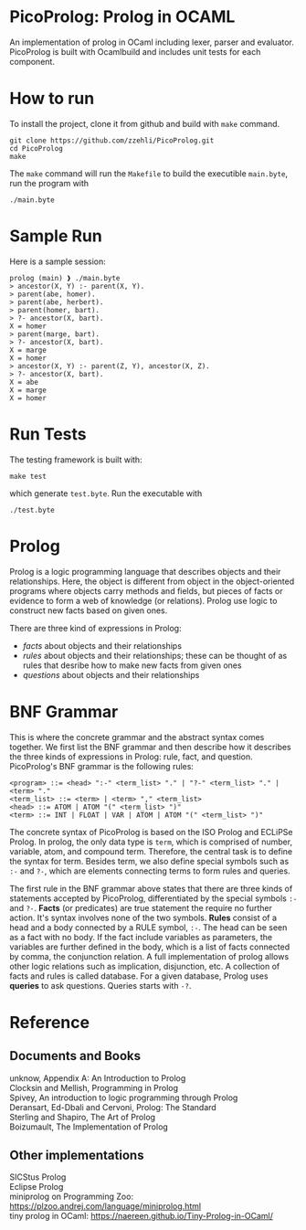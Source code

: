 # PicoProlog: Prolog in OCAML
An implementation of prolog in OCaml including lexer, parser and evaluator. PicoProlog is built with Ocamlbuild and includes unit tests for each component.

# How to run
To install the project, clone it from github and build with `make` command. 
```
git clone https://github.com/zzehli/PicoProlog.git
cd PicoProlog
make
```
The `make` command will run the `Makefile` to build the executible `main.byte`, run the program with
```
./main.byte
```

# Sample Run
Here is a sample session:
```
prolog (main) ❱ ./main.byte 
> ancestor(X, Y) :- parent(X, Y).
> parent(abe, homer).
> parent(abe, herbert).
> parent(homer, bart).
> ?- ancestor(X, bart).
X = homer
> parent(marge, bart).
> ?- ancestor(X, bart).
X = marge
X = homer
> ancestor(X, Y) :- parent(Z, Y), ancestor(X, Z).
> ?- ancestor(X, bart).
X = abe
X = marge
X = homer
```

# Run Tests
The testing framework is built with:
```
make test
```
which generate `test.byte`. Run the executable with
```
./test.byte
```
# Prolog
Prolog is a logic programming language that describes objects and their relationships. Here, the object is different from object in the object-oriented programs where objects carry methods and fields, but pieces of facts or evidence to form a web of knowledge (or relations). Prolog use logic to construct new facts based on given ones.

There are three kind of expressions in Prolog:
- *facts* about objects and their relationships
- *rules* about objects and their relationships; these can be thought of as rules that desribe how to make new facts from given ones
- *questions* about objects and their relationships

# BNF Grammar
This is where the concrete grammar and the abstract syntax comes together. We first list the BNF grammar and then describe how it describes the three kinds of expressions in Prolog: rule, fact, and question. PicoProlog's BNF grammar is the following rules:
```
<program> ::= <head> ":-" <term_list> "." | "?-" <term_list> "." | <term> "."
<term_list> ::= <term> | <term> "," <term_list>
<head> ::= ATOM | ATOM "(" <term_list> ")"
<term> ::= INT | FLOAT | VAR | ATOM | ATOM "(" <term_list> ")"
```

The concrete syntax of PicoProlog is based on the ISO Prolog and ECLiPSe Prolog. In prolog, the only data type is `term`, which is comprised of number, variable, atom, and compound term. Therefore, the central task is to define the syntax for term. Besides term, we also define special symbols such as `:-` and `?-`, which are elements connecting terms to form rules and queries.

The first rule in the BNF grammar above states that there are three kinds of statements accepted by PicoProlog, differentiated by the special symbols `:-` and `?-`. **Facts** (or predicates) are true statement the require no further action. It's syntax involves none of the two symbols. **Rules** consist of a head and a body connected by a RULE symbol, `:-`. The head can be seen as a fact with no body. If the fact include variables as parameters, the variables are further defined in the body, which is a list of facts connected by comma, the conjunction relation. A full implementation of prolog allows other logic relations such as implication, disjunction, etc. A collection of facts and rules is called database. For a given database, Prolog uses **queries** to ask questions. Queries starts with `-?`.

# Reference
## Documents and Books
unknow, Appendix A: An Introduction to Prolog  
Clocksin and Mellish, Programming in Prolog  
Spivey, An introduction to logic programming through Prolog  
Deransart, Ed-Dbali and Cervoni, Prolog: The Standard  
Sterling and Shapiro, The Art of Prolog  
Boizumault, The Implementation of Prolog
## Other implementations
SICStus Prolog  
Eclipse Prolog  
miniprolog on Programming Zoo: https://plzoo.andrej.com/language/miniprolog.html  
tiny prolog in OCaml: https://naereen.github.io/Tiny-Prolog-in-OCaml/

